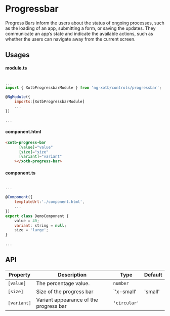 # Progressbar

Progress Bars inform the users about the status of ongoing processes, such as the loading of an app, submitting a form, or saving the updates. They communicate an app’s state and indicate the available actions, such as whether the users can navigate away from the current screen.

## Usages

#### module.ts
```javascript

...
import { XotbProgressbarModule } from 'ng-xotb/controls/progressbar';

@NgModule({
    imports:[XotbProgressbarModule]
    ...
})

...
```

#### component.html
```html
<xotb-progress-bar
      [value]="value"
      [size]="size"
      [variant]="variant"
    ></xotb-progress-bar>
```

#### component.ts
```javascript

...

@Component({
    templateUrl:'./component.html',
    ...
})
export class DemoComponent {
    value = 40;
    variant: string = null;
    size = 'large';
}

...
```

## API
 
#### <xotb-progress-bar>

| Property | Description | Type | Default |
| --- | --- | --- | --- |
| `[value]` | The percentage value.  | `number` |  |
| `[size]` | Size of the progress bar | `'x-small' | 'small' | 'medium' | 'large'` | `'medium'` |
| `[variant]` | Variant appearance of the progress bar | `'circular'` |  |